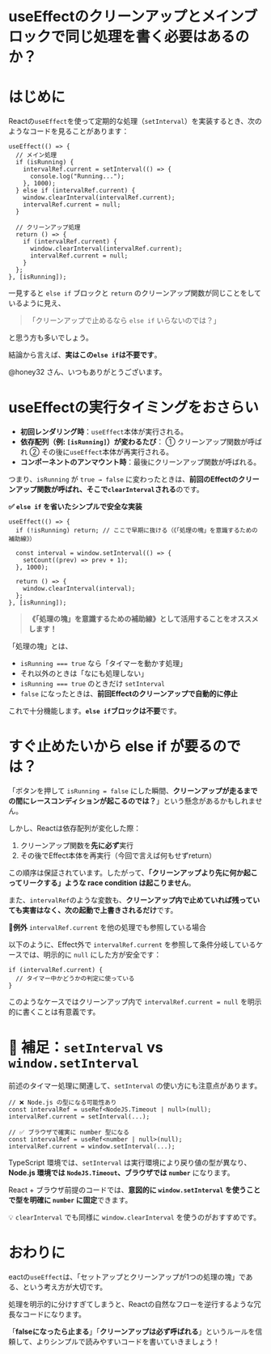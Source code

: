 # useEffectのクリーンアップとメインブロックで同じ処理を書く必要はあるのか？

# はじめに
Reactの`useEffect`を使って定期的な処理（`setInterval`）を実装するとき、次のようなコードを見ることがあります：

```tsx
useEffect(() => {
  // メイン処理
  if (isRunning) {
    intervalRef.current = setInterval(() => {
      console.log("Running...");
    }, 1000);
  } else if (intervalRef.current) {
    window.clearInterval(intervalRef.current);
    intervalRef.current = null;
  }

  // クリーンアップ処理
  return () => {
    if (intervalRef.current) {
      window.clearInterval(intervalRef.current);
      intervalRef.current = null;
    }
  };
}, [isRunning]);
```

一見すると `else if` ブロックと `return` のクリーンアップ関数が同じことをしているように見え、

> 「クリーンアップで止めるなら `else if` いらないのでは？」

と思う方も多いでしょう。

結論から言えば、**実はこの`else if`は不要です**。

@honey32 さん、いつもありがとうございます。

# useEffectの実行タイミングをおさらい

* **初回レンダリング時**：`useEffect`本体が実行される。
* **依存配列（例: `[isRunning]`）が変わるたび**：
  ① クリーンアップ関数が呼ばれ
  ② その後に`useEffect`本体が再実行される。
* **コンポーネントのアンマウント時**：最後にクリーンアップ関数が呼ばれる。

つまり、`isRunning` が `true → false` に変わったときは、**前回のEffectのクリーンアップ関数が呼ばれ、そこで`clearInterval`される**のです。

 **✅ `else if` を省いたシンプルで安全な実装**

```tsx
useEffect(() => {
  if (!isRunning) return; // ここで早期に抜ける（《「処理の塊」を意識するための補助線》）

  const interval = window.setInterval(() => {
    setCount((prev) => prev + 1);
  }, 1000);

  return () => {
    window.clearInterval(interval);
  };
}, [isRunning]);
```

> **《「処理の塊」を意識するための補助線》として活用することをオススメします！**

「処理の塊」とは、

* `isRunning === true` なら「タイマーを動かす処理」
* それ以外のときは「なにも処理しない」
* `isRunning === true` のときだけ `setInterval`
* `false` になったときは、**前回Effectのクリーンアップで自動的に停止**

これで十分機能します。**`else if`ブロックは不要**です。

# すぐ止めたいから else if が要るのでは？

「ボタンを押して `isRunning = false` にした瞬間、**クリーンアップが走るまでの間にレースコンディションが起こるのでは？**」という懸念があるかもしれません。

しかし、Reactは依存配列が変化した際：

1. クリーンアップ関数を**先に必ず**実行
2. その後でEffect本体を再実行（今回で言えば何もせずreturn）

この順序は保証されています。したがって、**「クリーンアップより先に何か起こってリークする」ような race condition は起こりません**。

また、`intervalRef`のような変数も、**クリーンアップ内で止めていれば残っていても実害はなく、次の起動で上書きされるだけ**です。

**🚨例外**
`intervalRef.current` を他の処理でも参照している場合

以下のように、Effect外で `intervalRef.current` を参照して条件分岐しているケースでは、明示的に `null` にした方が安全です：

```tsx
if (intervalRef.current) {
  // タイマー中かどうかの判定に使っている
}
```

このようなケースではクリーンアップ内で `intervalRef.current = null` を明示的に書くことは有意義です。

# 🧩 補足：`setInterval` vs `window.setInterval`

前述のタイマー処理に関連して、`setInterval` の使い方にも注意点があります。

```tsx
// ❌ Node.js の型になる可能性あり
const intervalRef = useRef<NodeJS.Timeout | null>(null);
intervalRef.current = setInterval(...);

// ✅ ブラウザで確実に number 型になる
const intervalRef = useRef<number | null>(null);
intervalRef.current = window.setInterval(...);
```

TypeScript 環境では、`setInterval` は実行環境により戻り値の型が異なり、
**Node.js 環境では `NodeJS.Timeout`、ブラウザでは `number`** になります。

React + ブラウザ前提のコードでは、**意図的に `window.setInterval` を使うことで型を明確に `number` に固定**できます。

💡 `clearInterval` でも同様に `window.clearInterval` を使うのがおすすめです。

# おわりに

eactの`useEffect`は、「セットアップとクリーンアップが1つの処理の塊」である、という考え方が大切です。

処理を明示的に分けすぎてしまうと、Reactの自然なフローを逆行するような冗長なコードになります。

「**falseになったら止まる**」「**クリーンアップは必ず呼ばれる**」というルールを信頼して、よりシンプルで読みやすいコードを書いていきましょう！
